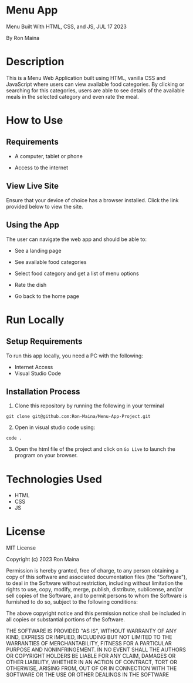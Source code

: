 # Menu App
 Menu Built With HTML, CSS, and JS, JUL 17 2023

By Ron Maina

# Description
This is a Menu Web Application built using HTML, vanilla CSS and JavaScript where users can view available food categories. By clicking or searching for this categories, users are able to see details of the available meals in the selected category and even rate the meal.

# How to Use
## Requirements
* A computer, tablet or phone
- Access to the internet
## View Live Site
Ensure that your device of choice has a browser installed. Click the link provided below to view the site.

## Using the App
The user can navigate the web app and should be able to: 

* See a landing page
- See available food categories
* Select food category and get a list of menu options
- Rate the dish
* Go back to the home page

# Run Locally
## Setup Requirements
To run this app locally, you need a PC with the following:

* Internet Access
* Visual Studio Code
## Installation Process
1. Clone this repository by running the following in your terminal 
```
git clone git@github.com:Ron-Maina/Menu-App-Project.git
```
2. Open in visual studio code using:
```
code .
```
3. Open the html file of the project and click on `Go Live` to launch the program on your browser.

# Technologies Used
* HTML
* CSS
* JS

# License 
MIT License

Copyright (c) 2023 Ron Maina

Permission is hereby granted, free of charge, to any person obtaining a copy of this software and associated documentation files (the "Software"), to deal in the Software without restriction, including without limitation the rights to use, copy, modify, merge, publish, distribute, sublicense, and/or sell copies of the Software, and to permit persons to whom the Software is furnished to do so, subject to the following conditions:

The above copyright notice and this permission notice shall be included in all copies or substantial portions of the Software.

THE SOFTWARE IS PROVIDED "AS IS", WITHOUT WARRANTY OF ANY KIND, EXPRESS OR IMPLIED, INCLUDING BUT NOT LIMITED TO THE WARRANTIES OF MERCHANTABILITY, FITNESS FOR A PARTICULAR PURPOSE AND NONINFRINGEMENT. IN NO EVENT SHALL THE AUTHORS OR COPYRIGHT HOLDERS BE LIABLE FOR ANY CLAIM, DAMAGES OR OTHER LIABILITY, WHETHER IN AN ACTION OF CONTRACT, TORT OR OTHERWISE, ARISING FROM, OUT OF OR IN CONNECTION WITH THE SOFTWARE OR THE USE OR OTHER DEALINGS IN THE SOFTWARE